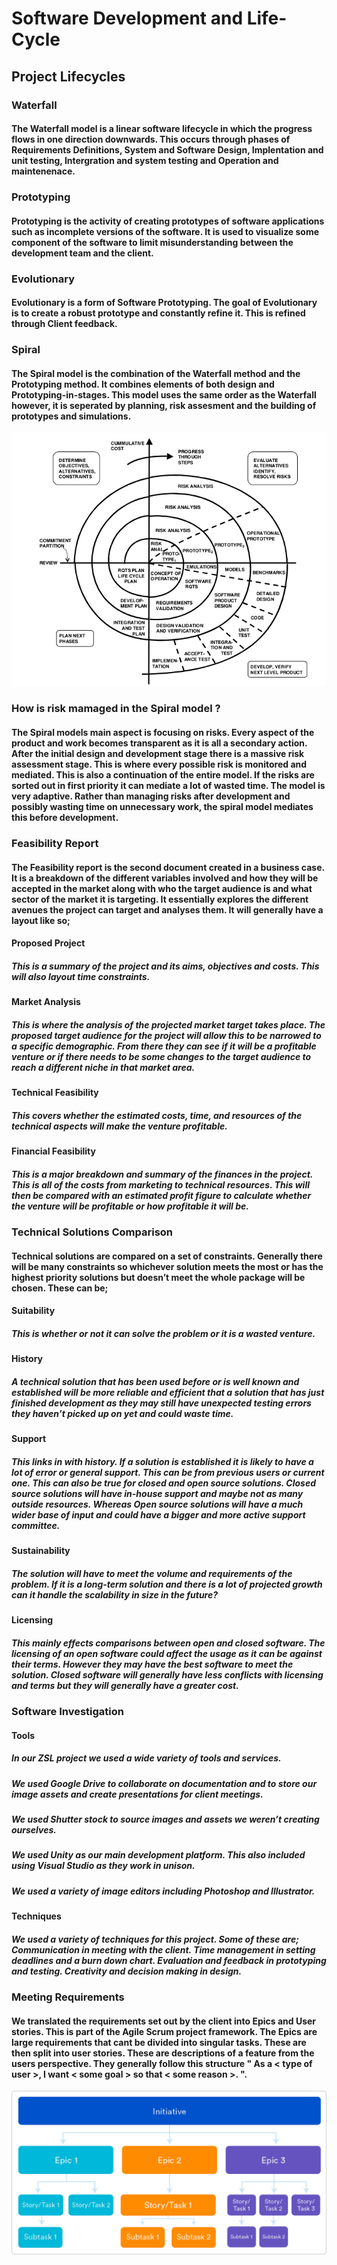 # Software Development and Life-Cycle
## Project Lifecycles 

### Waterfall 
#### The Waterfall model is a linear software lifecycle in which the progress flows in one direction downwards. This occurs through phases of Requirements Definitions, System and Software Design, Implentation and unit testing, Intergration and system testing and Operation and maintenenace. 
### Prototyping 
#### Prototyping is the activity of creating prototypes of software applications such as incomplete versions of the software. It is used to visualize some component of the software to limit misunderstanding between the development team and the client. 
### Evolutionary 
#### Evolutionary is a form of Software Prototyping. The goal of Evolutionary is to create a robust prototype and constantly refine it. This is refined through Client feedback. 
### Spiral 
#### The Spiral model is the combination of the Waterfall method and the Prototyping method. It combines elements of both design and Prototyping-in-stages. This model uses the same order as the Waterfall however, it is seperated by planning, risk assesment and the building of prototypes and simulations. 

![Spiral]( https://github.com/Oliver-Slape/Software-Development-and-Life-Cycle/blob/master/spiral.png)

### How is risk mamaged in the Spiral model ?
#### The Spiral models main aspect is focusing on risks. Every aspect of the product and work becomes transparent as it is all a secondary action. After the initial design and development stage there is a massive risk assessment stage. This is where every possible risk is monitored and mediated. This is also a continuation of the entire model. If the risks are sorted out in first priority it can mediate a lot of wasted time. The model is very adaptive. Rather than managing risks after development and possibly wasting time on unnecessary work, the spiral model mediates this before development.

### Feasibility Report
#### The Feasibility report is the second document created in a business case. It is a breakdown of the different variables involved and how they will be accepted in the market along with who the target audience is and what sector of the market it is targeting. It essentially explores the different avenues the project can target and analyses them. It will generally have a layout like so;

#### Proposed Project 
##### This is a summary of the project and its aims, objectives and costs. This will also layout time constraints.

#### Market Analysis
##### This is where the analysis of the projected market target takes place. The proposed target audience for the project will allow this to be narrowed to a specific demographic. From there they can see if it will be a profitable venture or if there needs to be some changes to the target audience to reach a different niche in that market area. 

#### Technical Feasibility 
##### This covers whether the estimated costs, time, and resources of the technical aspects will make the venture profitable. 

#### Financial Feasibility 
##### This is a major breakdown and summary of the finances in the project. This is all of the costs from marketing to technical resources. This will then be compared with an estimated profit figure to calculate whether the venture will be profitable or how profitable it will be.


### Technical Solutions Comparison
#### Technical solutions are compared on a set of constraints. Generally there will be many constraints so whichever solution meets the most or has the highest priority solutions but doesn’t meet the whole package will be chosen. These can be;

#### Suitability
##### This is whether or not it can solve the problem or it is a wasted venture. 

#### History
##### A technical solution that has been used before or is well known and established will be more reliable and efficient that a solution that has just finished development as they may still have unexpected testing errors they haven’t picked up on yet and could waste time. 

#### Support
##### This links in with history. If a solution is established it is likely to have a lot of error or general support. This can be from previous users or current one. This can also be true for closed and open source solutions. Closed source solutions will have in-house support and maybe not as many outside resources. Whereas Open source solutions will have a much wider base of input and could have a bigger and more active support committee. 

#### Sustainability 
##### The solution will have to meet the volume and requirements of the problem. If it is a long-term solution and there is a lot of projected growth can it handle the scalability in size in the future? 

#### Licensing
##### This mainly effects comparisons between open and closed software. The licensing of an open software could affect the usage as it can be against their terms. However they may have the best software to meet the solution. Closed software will generally have less conflicts with licensing and terms but they will generally have a greater cost.

### Software Investigation
#### Tools
##### In our ZSL project we used a wide variety of tools and services.  
##### We used Google Drive to collaborate on documentation and to store our image assets and create presentations for client meetings. 
##### We used Shutter stock to source images and assets we weren’t creating ourselves. 
##### We used Unity as our main development platform. This also included using Visual Studio as they work in unison. 
##### We used a variety of image editors including Photoshop and Illustrator. 

#### Techniques
##### We used a variety of techniques for this project. Some of these are; Communication in meeting with the client. Time management in setting deadlines and a burn down chart. Evaluation and feedback in prototyping and testing. Creativity and decision making in design.

### Meeting Requirements
#### We translated the requirements set out by the client into Epics and User stories. This is part of the Agile Scrum project framework. The Epics are large requirements that cant be divided into singular tasks. These are then split into user stories. These are descriptions of a feature from the users perspective. They generally follow this structure  " As a < type of user >, I want < some goal > so that < some reason >. ". 

![Epic]( https://github.com/Oliver-Slape/Software-Development-and-Life-Cycle/blob/master/Epic.png) 

